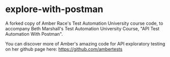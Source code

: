 # explore-with-postman
A forked copy of Amber Race's Test Automation University course code, to accompany Beth Marshall's Test Automation University Course, "API Test Automation With Postman".

You can discover more of Amber's amazing code for API exploratory testing on her github page here: https://github.com/ambertests
